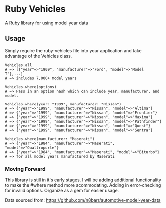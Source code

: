 # Ruby Vehicles
A Ruby library for using model year data

## Usage
Simply require the ruby-vehicles file into your application and take advantage of the Vehicles class.

    Vehicles.all
    # => [{"year"=>"1909", "manufacturer"=>"Ford", "model"=>"Model T"},...]
    # => includes 7,000+ model years
    
    Vehicles.where(options)
    # => Pass in an option hash which can include year, manufacturer, and model.
    
    Vehicles.where(year: "1999", manufacturer: "Nissan")
    # => {"year"=>"1999", "manufacturer"=>"Nissan", "model"=>"Altima"}
    # => {"year"=>"1999", "manufacturer"=>"Nissan", "model"=>"Frontier"}
    # => {"year"=>"1999", "manufacturer"=>"Nissan", "model"=>"Maxima"}
    # => {"year"=>"1999", "manufacturer"=>"Nissan", "model"=>"Pathfinder"}
    # => {"year"=>"1999", "manufacturer"=>"Nissan", "model"=>"Quest"}
    # => {"year"=>"1999", "manufacturer"=>"Nissan", "model"=>"Sentra"}
    
    Vehicles.where(manufacturer: "Maserati")
    # => {"year"=>"1984", "manufacturer"=>"Maserati", "model"=>"Quattroporte"}
    # => {"year"=>"1984", "manufacturer"=>"Maserati", "model"=>"Biturbo"}
    # => for all model years manufactured by Maserati
    
### Moving Forward
This library is still in it's early stages. I will be adding additional functionality to make the #where method more acommodating. Adding in error-checking for invalid options. Organize as a gem for easier usage.

Data sourced from: https://github.com/n8barr/automotive-model-year-data